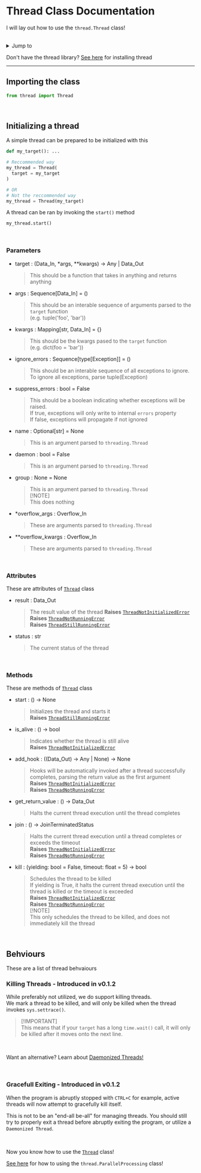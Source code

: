 # Thread Class Documentation

I will lay out how to use the `thread.Thread` class!

<br />
<details>
  <summary>Jump to</summary>
  <ul>
    <li><a href='#importing-the-class'> Import the class </a></li>
    <li><a href='#initializing-a-thread'> Initialize a thread </a></li>
    <li><a href='#parameters'> Parameters </a></li>
    <li><a href='#attributes'> Attributes </a></li>
    <li><a href='#methods'> Class Methods </a></li>
    <li><a href='#behviours'> Behaviours </a></li>
  </ul>
</details>


Don't have the thread library? [See here](./getting-started.md) for installing thread

---

## Importing the class

```py
from thread import Thread
```

<br />


## Initializing a thread

A simple thread can be prepared to be initialized with this
```py
def my_target(): ...

# Reccommended way
my_thread = Thread(
  target = my_target
)

# OR
# Not the reccommended way
my_thread = Thread(my_target)
```

A thread can be ran by invoking the `start()` method
```py
my_thread.start()
```

<br />


### Parameters

* target : (Data_In, *args, **kwargs) -> Any | Data_Out
  > This should be a function that takes in anything and returns anything

* args : Sequence[Data_In] = ()
  > This should be an interable sequence of arguments parsed to the `target` function <br />
  > (e.g. tuple('foo', 'bar'))
  
* kwargs : Mapping[str, Data_In] = {}
  > This should be the kwargs pased to the `target` function<br />
  > (e.g. dict(foo = 'bar'))

* ignore_errors : Sequence[type[Exception]] = ()
  > This should be an interable sequence of all exceptions to ignore.<br />
  > To ignore all exceptions, parse tuple(Exception)

* suppress_errors : bool = False
  > This should be a boolean indicating whether exceptions will be raised.<br />
  > If true, exceptions will only write to internal `errors` property<br />
  > If false, exceptions will propagate if not ignored

* name : Optional[str] = None
  > This is an argument parsed to `threading.Thread`

* daemon : bool = False
  > This is an argument parsed to `threading.Thread`

* group : None = None
  > This is an argument parsed to `threading.Thread`<br />
  > [!NOTE]<br />
  > This does nothing

* *overflow_args : Overflow_In
  > These are arguments parsed to `threading.Thread`

* **overflow_kwargs : Overflow_In
  > These are arguments parsed to `threading.Thread`

<br />


### Attributes

These are attributes of [`Thread`](#importing-the-class) class

* result : Data_Out
  > The result value of the thread
  > **Raises** [`ThreadNotInitializedError`](./exceptions.md#threadNotInitializedError)<br />
  > **Raises** [`ThreadNotRunningError`](./exceptions.md#threadnotrunningerror)<br />
  > **Raises** [`ThreadStillRunningError`](./exceptions.md#threadStillRunningError)

* status : str
  > The current status of the thread

<br />


### Methods

These are methods of [`Thread`](#importing-the-class) class

* start : () -> None
  > Initializes the thread and starts it<br />
  > **Raises** [`ThreadStillRunningError`](./exceptions.md#threadStillRunningError)

* is_alive : () -> bool
  > Indicates whether the thread is still alive<br />
  > **Raises** [`ThreadNotInitializedError`](./exceptions.md#threadNotInitializedError)

* add_hook : ((Data_Out) -> Any | None) -> None
  > Hooks will be automatically invoked after a thread successfully completes, parsing the return value as the first argument<br />
  > **Raises** [`ThreadNotInitializedError`](./exceptions.md#threadNotInitializedError)<br />
  > **Raises** [`ThreadNotRunningError`](./exceptions.md#threadnotrunningerror)

* get_return_value : () -> Data_Out
  > Halts the current thread execution until the thread completes

* join : () -> JoinTerminatedStatus
  > Halts the current thread execution until a thread completes or exceeds the timeout<br />
  > **Raises** [`ThreadNotInitializedError`](./exceptions.md#threadNotInitializedError)<br />
  > **Raises** [`ThreadNotRunningError`](./exceptions.md#threadnotrunningerror)

* kill : (yielding: bool = False, timeout: float = 5) -> bool
  > Schedules the thread to be killed<br />
  > If yielding is True, it halts the current thread execution until the thread is killed or the timeout is exceeded<br />
  > **Raises** [`ThreadNotInitializedError`](./exceptions.md#threadnotinitializederror)<br />
  > **Raises** [`ThreadNotRunningError`](./exceptions.md#threadnotrunningerror)<br />
  > [!NOTE]<br />
  > This only schedules the thread to be killed, and does not immediately kill the thread

<br />


## Behviours

These are a list of thread behvaiours

### Killing Threads - Introduced in v0.1.2

While preferably not utilized, we do support killing threads.<br />
We mark a thread to be killed, and will only be killed when the thread invokes `sys.settrace()`.

> [!IMPORTANT]<br />
> This means that if your `target` has a long `time.wait()` call, it will only be killed after it moves onto the next line.

<br />

Want an alternative? Learn about [Daemonized Threads!](https://www.geeksforgeeks.org/python-daemon-threads/)

<br />


### Gracefull Exiting - Introduced in v0.1.2

When the program is abruptly stopped with `CTRL+C` for example, active threads will now attempt to gracefully kill itself.<br />

This is not to be an "end-all be-all" for managing threads. You should still try to properly exit a thread before abruptly exiting the program, or utilize a `Daemonized Thread`.

<br />


Now you know how to use the [`Thread`](#importing-the-class) class!

[See here](./parallel-processing.md) for how to using the `thread.ParallelProcessing` class!
